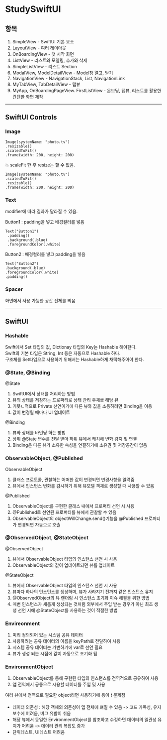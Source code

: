 # StudySwiftUI

## 항목
1. SimpleView - SwiftUI 기본 요소
2. LayoutView - 여러 레이아웃
3. OnBoardingView - 첫 시작 화면
4. ListView - 리스트와 모델링, 추가와 삭제
5. SimpleListView - 리스트 Section
6. ModalView, ModelDetailView - Model창 열고, 닫기
7. NavigationView - NavigationStack, List, NavigationLink
8. MyTabView, TabDetailView - 탭뷰
9. MyApp, OnBoardingPageView. FirstListView - 온보딩, 탭뷰, 리스트를 활용한 간단한 화면 제작
 

---

## SwiftUI Controls

### Image
    Image(systemName: "photo.tv")
    .resizable()
    .scaledToFit()
    .frame(width: 200, height: 200)
            
:collision: scaleFit 한 후 resize는 할 수 없음.

    Image(systemName: "photo.tv")
    .scaledToFit()
    .resizable()
    .frame(width: 200, height: 200)

### Text
modifier에 따라 결과가 달라질 수 있음.

Button1 : padding을 넣고 배경컬러를 넣음

    Text("Button1")
     .padding()
     .background(.blue)
     .foregroundColor(.white)

Button2 : 배경컬러를 넣고 padding을 넣음
    
    Text("Button2")
    .background(.blue)
    .foregroundColor(.white)
    .padding()

### Spacer
화면에서 사용 가능한 공간 전체를 띄움


---

## SwiftUI

### Hashable
Swift에서 Set 타입의 값, Dictionay 타입의 Key는 Hashable 해야한다.  
Swift의 기본 타입은 String, Int 등은 자동으로 Hashable 하다.  
구조체를 Set타입으로 사용하기 위해서는 Hashable하게 채택해주어야 한다.  

### @State, @Binding
@State
1. SwiftUI에서 상태를 처리하는 방법
2. 뷰의 상태를 저장하는 프로퍼티로 상태 관리 주체킄 해당 뷰
3. 기봊ㄴ적으로 Private 선언이기에 다른 뷰와 값을 소통하려면 Binding을 이용
4. 값이 변경될 때마다 UI 업데이트

@Binding
1. 뷰와 상태를 바인딩 하는 방법
2. 상위 @State 변수를 전달 받아 하위 뷰에서 캐치해 변화 감지 및 연결
3. Binding은 다른 뷰가 소유한 속성을 연결하기에 소유권 및 저장공간이 없음


### ObservableObject, @Published
ObservableObject
1. 클래스 프로토콜, 관찰하는 어떠한 값이 변경되면 변경사항을 알려줌
2. 뷰에서 인스턴스 변화를 감시하기 위해 뷰모델 객체로 생성할 때 사용할 수 있음

@Published
1. ObservableObject를 구현한 클래스 내에서 프로퍼티 선언 시 사용
2. @Published로 선언된 프로퍼티를 뷰에서 관찰할 수 있음
3. ObservableObject의 objectWillChange.send()기능을 @Published 프로퍼티가 변경되면 자동으로 호출


### @ObservedObject, @StateObject
@ObservedObject
1. 뷰애서 ObservableObject 타입의 인스턴스 선언 시 사용
2. ObservableObject의 값이 업데이트되면 뷰를 업데이트

@StateObject
1. 뷰에서 ObservableObject 타입의 인스턴스 선언 시 사용
2. 뷰마다 하나의 인스턴스를 생성하며, 뷰가 사라지기 전까지 같은 인스턴스 유지
3. @ObservedObject의 뷰 렌더링 시 인스턴스 초기화 이슈 해결을 위한 방법
4. 매번 인스턴스가 새롭게 생성되는 것처럼 외부에서 주입 받는 경우가 아닌 최초 생성 선언 시에 @StateObject를 사용하는 것이 적절한 방법


### Envireonment
1. 미리 정의되어 있는 시스템 공유 데이터
2. 사용하려는 공유 데이터의 이름을 keyPath로 전달하여 사용
3. 시스템 공유 데이터는 가변하기에 var로 선언 필요
4. 뷰가 생성 되는 시점에 값이 자동으로 초기화 됨


### EnvironmentObject
1. ObservableObject를 통해 구현된 타입의 인스턴스를 전역적으로 공유하여 사용
2. 앱 전역에서 공통으로 시용할 데이터를 주입 및 사용

여러 뷰에서 전역으로 필요한 object라면 사용하기에 용이
:exclamation: 문제점
- 데이터 의존성 : 해당 객체의 의존성이 앱 전체에 펴질 수 있음 -> 코드 가독성, 유지보수에 어려움, 버그 유발이 쉬움
- 해당 뷰에서 동일한 EnvironmentObject를 참조하고 수정하면 데이터의 일관성 유지가 어려움 -> 데이터 관리 복잡도 증가
- 단위테스트, UI테스트 어려움
